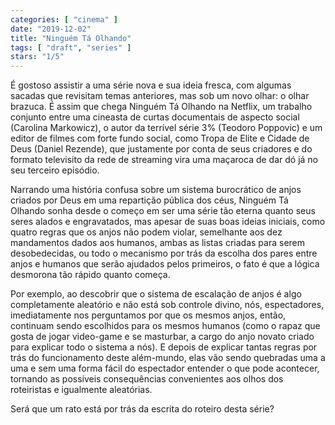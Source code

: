 ```yaml
---
categories: [ "cinema" ]
date: "2019-12-02"
title: "Ninguém Tá Olhando"
tags: [ "draft", "series" ]
stars: "1/5"
---
```

É gostoso assistir a uma série nova e sua ideia fresca, com algumas sacadas que revisitam temas anteriores, mas sob um novo olhar: o olhar brazuca. É assim que chega Ninguém Tá Olhando na Netflix, um trabalho conjunto entre uma cineasta de curtas documentais de aspecto social (Carolina Markowicz), o autor da terrível série 3% (Teodoro Poppovic) e um editor de filmes com forte fundo social, como Tropa de Elite e Cidade de Deus (Daniel Rezende), que justamente por conta de seus criadores e do formato televisito da rede de streaming vira uma maçaroca de dar dó já no seu terceiro episódio.

Narrando uma história confusa sobre um sistema burocrático de anjos criados por Deus em uma repartição pública dos céus, Ninguém Tá Olhando sonha desde o começo em ser uma série tão eterna quanto seus seres alados e engravatados, mas apesar de suas boas ideias iniciais, como quatro regras que os anjos não podem violar, semelhante aos dez mandamentos dados aos humanos, ambas as listas criadas para serem desobedecidas, ou todo o mecanismo por trás da escolha dos pares entre anjos e humanos que serão ajudados pelos primeiros, o fato é que a lógica desmorona tão rápido quanto começa.

Por exemplo, ao descobrir que o sistema de escalação de anjos é algo completamente aleatório e não está sob controle divino, nós, espectadores, imediatamente nos perguntamos por que os mesmos anjos, então, continuam sendo escolhidos para os mesmos humanos (como o rapaz que gosta de jogar video-game e se masturbar, a cargo do anjo novato criado para explicar todo o sistema a nós). E depois de explicar tantas regras por trás do funcionamento deste além-mundo, elas vão sendo quebradas uma a uma e sem uma forma fácil do espectador entender o que pode acontecer, tornando as possíveis consequências convenientes aos olhos dos roteiristas e igualmente aleatórias.

Será que um rato está por trás da escrita do roteiro desta série?
